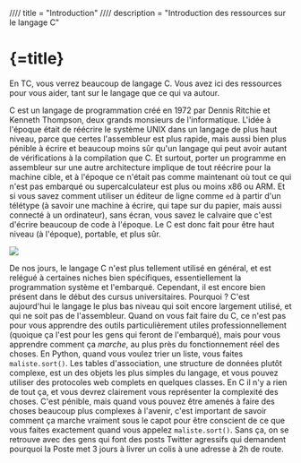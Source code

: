 //// title = "Introduction"
//// description = "Introduction des ressources sur le langage C"

# {=title}

En TC, vous verrez beaucoup de langage C. Vous avez ici des ressources pour vous aider, tant sur le langage que ce qui va autour.

C est un langage de programmation créé en 1972 par Dennis Ritchie et Kenneth Thompson, deux grands monsieurs de l'informatique. L'idée à l'époque était de réécrire le système UNIX dans un langage de plus haut niveau, parce que certes l'assembleur est plus rapide, mais aussi bien plus pénible à écrire et beaucoup moins sûr qu'un langage qui peut avoir autant de vérifications à la compilation que C. Et surtout, porter un programme en assembleur sur une autre architecture implique de tout réécrire pour la machine cible, et à l'époque ce n'était pas comme maintenant où tout ce qui n'est pas embarqué ou supercalculateur est plus ou moins x86 ou ARM. Et si vous savez comment utiliser un éditeur de ligne comme `ed` à partir d'un télétype (à savoir une machine à écrire, qui tape sur du papier, mais aussi connecté à un ordinateur), sans écran, vous savez le calvaire que c'est d'écrire beaucoup de code à l'époque. Le C est donc fait pour être haut niveau (à l'époque), portable, et plus sûr.

![](https://upload.wikimedia.org/wikipedia/commons/thumb/f/f0/ASR-33_Teletype_terminal_IMG_1658.jpg/1024px-ASR-33_Teletype_terminal_IMG_1658.jpg)

De nos jours, le langage C n'est plus tellement utilisé en général, et est relégué à certaines niches bien spécifiques, essentiellement la programmation système et l'embarqué. Cependant, il est encore bien présent dans le début des cursus universitaires. Pourquoi ? C'est aujourd'hui le langage le plus bas niveau qui soit encore largement utilisé, et qui ne soit pas de l'assembleur. Quand on vous fait faire du C, ce n'est pas pour vous apprendre des outils particulièrement utiles professionnellement (quoique ça l'est pour les gens qui feront de l'embarqué), mais pour vous apprendre comment ça *marche*, au plus près du fonctionnement réel des choses. En Python, quand vous voulez trier un liste, vous faites `maliste.sort()`. Les tables d'association, une structure de données plutôt complexe, est un des objets les plus simples du langage, et vous pouvez utiliser des protocoles web complets en quelques classes. En C il n'y a rien de tout ça, et vous devrez clairement vous représenter la complexité des choses. C'est pénible, mais quand vous pouvez être amenés à faire des choses beaucoup plus complexes à l'avenir, c'est important de savoir comment ça marche vraiment sous le capot pour être conscient de ce que vous faites exactement quand vous appelez `maliste.sort()`. Sans ça, on se retrouve avec des gens qui font des posts Twitter agressifs qui demandent pourquoi la Poste met 3 jours à livrer un colis à une adresse à 2h de route.
